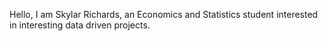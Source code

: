 Hello, I am Skylar Richards, an Economics and Statistics student interested in interesting data driven projects.

<!---
SkylarLizarragaRichards/SkylarLizarragaRichards is a ✨ special ✨ repository because its `README.md` (this file) appears on your GitHub profile.
You can click the Preview link to take a look at your changes.
--->
